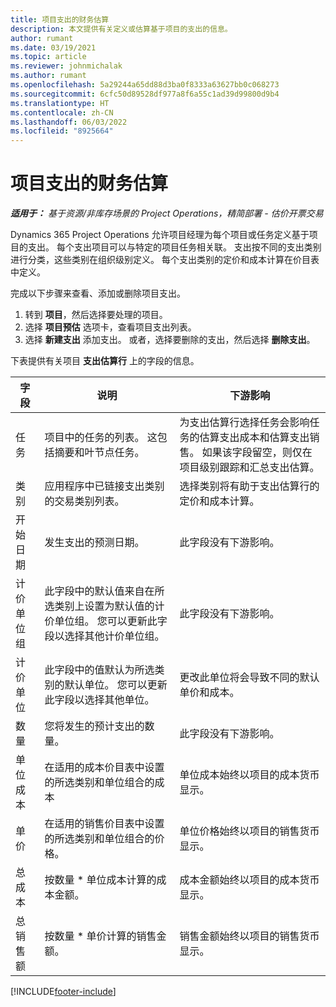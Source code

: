 ```yaml
---
title: 项目支出的财务估算
description: 本文提供有关定义或估算基于项目的支出的信息。
author: rumant
ms.date: 03/19/2021
ms.topic: article
ms.reviewer: johnmichalak
ms.author: rumant
ms.openlocfilehash: 5a29244a65dd88d3ba0f8333a63627bb0c068273
ms.sourcegitcommit: 6cfc50d89528df977a8f6a55c1ad39d99800d9b4
ms.translationtype: HT
ms.contentlocale: zh-CN
ms.lasthandoff: 06/03/2022
ms.locfileid: "8925664"
---
```

# <a name="financial-estimates-for-expenses-on-projects"></a>项目支出的财务估算
_**适用于：** 基于资源/非库存场景的 Project Operations，精简部署 - 估价开票交易_

Dynamics 365 Project Operations 允许项目经理为每个项目或任务定义基于项目的支出。 每个支出项目可以与特定的项目任务相关联。 支出按不同的支出类别进行分类，这些类别在组织级别定义。 每个支出类别的定价和成本计算在价目表中定义。 

完成以下步骤来查看、添加或删除项目支出。

1. 转到 **项目**，然后选择要处理的项目。
2. 选择 **项目预估** 选项卡，查看项目支出列表。
3. 选择 **新建支出** 添加支出。 或者，选择要删除的支出，然后选择 **删除支出**。

下表提供有关项目 **支出估算行** 上的字段的信息。 

| **字段** | **说明** | **下游影响** |
| --- | --- | --- |
| 任务 | 项目中的任务的列表。 这包括摘要和叶节点任务。 | 为支出估算行选择任务会影响任务的估算支出成本和估算支出销售。 如果该字段留空，则仅在项目级别跟踪和汇总支出估算。 |
| 类别 | 应用程序中已链接支出类别的交易类别列表。 | 选择类别将有助于支出估算行的定价和成本计算。 |
| 开始日期 | 发生支出的预测日期。 | 此字段没有下游影响。 |
| 计价单位组 | 此字段中的默认值来自在所选类别上设置为默认值的计价单位组。 您可以更新此字段以选择其他计价单位组。 | 此字段没有下游影响。 |
| 计价单位 | 此字段中的值默认为所选类别的默认单位。 您可以更新此字段以选择其他单位。 | 更改此单位将会导致不同的默认单价和成本。 |
| 数量 | 您将发生的预计支出的数量。 | 此字段没有下游影响。 |
| 单位成本 | 在适用的成本价目表中设置的所选类别和单位组合的成本 | 单位成本始终以项目的成本货币显示。 |
| 单价 | 在适用的销售价目表中设置的所选类别和单位组合的价格。 | 单位价格始终以项目的销售货币显示。 |
| 总成本 | 按数量 \* 单位成本计算的成本金额。| 成本金额始终以项目的成本货币显示。 |
| 总销售额 | 按数量 \* 单价计算的销售金额。 | 销售金额始终以项目的销售货币显示。 |


[!INCLUDE[footer-include](../includes/footer-banner.md)]
